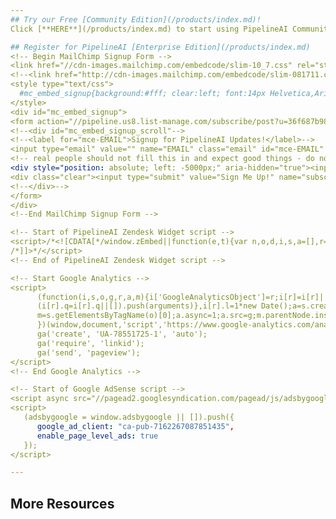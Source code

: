 ```yaml
---
## Try our Free [Community Edition](/products/index.md)!
Click [**HERE**](/products/index.md) to start using PipelineAI Community Edition! 

## Register for PipelineAI [Enterprise Edition](/products/index.md)
<!-- Begin MailChimp Signup Form -->
<link href="//cdn-images.mailchimp.com/embedcode/slim-10_7.css" rel="stylesheet" type="text/css"> 
<!--<link href="http://cdn-images.mailchimp.com/embedcode/slim-081711.css" rel="stylesheet" type="text/css">-->
<style type="text/css">
  #mc_embed_signup{background:#fff; clear:left; font:14px Helvetica,Arial,sans-serif; }
</style>
<div id="mc_embed_signup">
<form action="//pipeline.us8.list-manage.com/subscribe/post?u=36f687b9890483604c5d7d2b5&amp;id=010427f054" method="post" id="mc-embedded-subscribe-form" name="mc-embedded-subscribe-form" class="validate" target="_blank" novalidate>
<!--<div id="mc_embed_signup_scroll"-->
<!--<label for="mce-EMAIL">Signup for PipelineAI Updates!</label>-->
<input type="email" value="" name="EMAIL" class="email" id="mce-EMAIL" placeholder="email address" required>
<!-- real people should not fill this in and expect good things - do not remove this or risk form bot signups-->
<div style="position: absolute; left: -5000px;" aria-hidden="true"><input type="text" name="b_36f687b9890483604c5d7d2b5_010427f054" tabindex="-1" value=""></div>
<div class="clear"><input type="submit" value="Sign Me Up!" name="subscribe" id="mc-embedded-subscribe" class="button"></div>
<!--</div>-->
</form>
</div>
<!--End MailChimp Signup Form -->

<!-- Start of PipelineAI Zendesk Widget script -->
<script>/*<![CDATA[*/window.zEmbed||function(e,t){var n,o,d,i,s,a=[],r=document.createElement("iframe");window.zEmbed=function(){a.push(arguments)},window.zE=window.zE||window.zEmbed,r.src="javascript:false",r.title="",r.role="presentation",(r.frameElement||r).style.cssText="display: none",d=document.getElementsByTagName("script"),d=d[d.length-1],d.parentNode.insertBefore(r,d),i=r.contentWindow,s=i.document;try{o=s}catch(e){n=document.domain,r.src='javascript:var d=document.open();d.domain="'+n+'";void(0);',o=s}o.open()._l=function(){var e=this.createElement("script");n&&(this.domain=n),e.id="js-iframe-async",e.src="https://assets.zendesk.com/embeddable_framework/main.js",this.t=+new Date,this.zendeskHost="pipelineai.zendesk.com",this.zEQueue=a,this.body.appendChild(e)},o.write('<body onload="document._l();">'),o.close()}();
/*]]>*/</script>
<!-- End of PipelineAI Zendesk Widget script -->

<!-- Start Google Analytics -->
<script>
      (function(i,s,o,g,r,a,m){i['GoogleAnalyticsObject']=r;i[r]=i[r]||function(){
      (i[r].q=i[r].q||[]).push(arguments)},i[r].l=1*new Date();a=s.createElement(o),
      m=s.getElementsByTagName(o)[0];a.async=1;a.src=g;m.parentNode.insertBefore(a,m)
      })(window,document,'script','https://www.google-analytics.com/analytics.js','ga');
      ga('create', 'UA-78551725-1', 'auto');
      ga('require', 'linkid');
      ga('send', 'pageview');
</script>
<!-- End Google Analytics -->

<!-- Start of Google AdSense script -->
<script async src="//pagead2.googlesyndication.com/pagead/js/adsbygoogle.js"></script>
<script>
   (adsbygoogle = window.adsbygoogle || []).push({
      google_ad_client: "ca-pub-7162267087851435",
      enable_page_level_ads: true
   });
</script>

---
```

## More Resources
<div class="more-resources">
    <link rel="stylesheet" href="https://cdnjs.cloudflare.com/ajax/libs/font-awesome/4.7.0/css/font-awesome.min.css">
      <a href="https://github.com/fluxcapacitor/pipeline" class="fa fa-github"></a>
      &nbsp;&nbsp;<a href="https://www.meetup.com/Advanced-Spark-and-TensorFlow-Meetup/" class="fa fa-meetup"></a>
      &nbsp;&nbsp;<a href="https://youtube.com/channel/UCvlZKtekcKkBUuz8f9dhobw" class="fa fa-youtube"></a>
      &nbsp;&nbsp;<a href="https://www.slideshare.net/cfregly" class="fa fa-slideshare"></a>
      &nbsp;&nbsp;<a href="https://www.linkedin.com/company/6609122/" class="fa fa-linkedin"></a>
      &nbsp;&nbsp;<a href="https://twitter.com/pipelineai" class="fa fa-twitter"></a>
      &nbsp;&nbsp;<a href="https://hub.docker.com/r/fluxcapacitor" class="fa fa-globe"></a>
</div>
